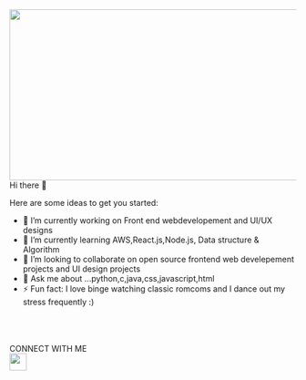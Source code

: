 <img src="https://wallpapercave.com/wp/wp6582675.jpg" height=300px width=1000px>
Hi there 👋


Here are some ideas to get you started:

- 🔭 I’m currently working on Front end webdevelopement and UI/UX designs
- 🌱 I’m currently learning AWS,React.js,Node.js, Data structure & Algorithm
- 👯 I’m looking to collaborate on open source frontend web develepement projects and UI design projects
- 💬 Ask me about ...python,c,java,css,javascript,html
- ⚡ Fun fact: I love binge watching classic romcoms and I dance out my stress frequently :)

<br>
<br>
<br>
 <html>
  <body>
    CONNECT WITH ME 
    <br>


<a href="https://linktr.ee/Anjushree">
  <img src="https://th.bing.com/th/id/OIP.I97GZ-aGlDXGrhDcbM9yHAHaHa?w=215&h=215&c=7&o=5&pid=1.7" height="30px" width="30px">
</a>
